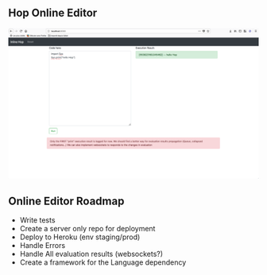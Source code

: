 ## Hop Online Editor
![Online Editor](HopInlineEditor.png
 "Online Editor")


## Online Editor Roadmap
* Write tests
* Create a server only repo for deployment
* Deploy to Heroku (env staging/prod)
* Handle Errors
* Handle All evaluation results (websockets?)
* Create a framework for the Language dependency
